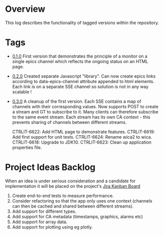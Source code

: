 # Overview

This log describes the functionality of tagged versions within the repository.

# Tags  
* [0.1.0](https://git.psi.ch/controls_highlevel_applications/ch.psi.wica2/tags/0.1.0)
  First version that demonstrates the principle of a monitor on a single epics channel
  which reflects the ongoing status on an HTML page.

* [0.2.0](https://git.psi.ch/controls_highlevel_applications/ch.psi.wica2/tags/0.2.0)
  Created separate Javascript "library". Can now create epics links according to
  data-epics-channel attribute appended to html elements.
  Each link is on a separate SSE channel so solution is not in any way scalable !

* [0.3.0](https://git.psi.ch/controls_highlevel_applications/ch.psi.wica2/tags/0.3.0)
  A cleanup of the first version. Each SSE contains a map of channels with their
  corresponding values. Now supports POST to create a stream and GT to subscribe to it.
  Many clients can therefore subscribe to the same event stream.
  Each stream has its own CA context - this prevents sharing of channels between
  different streams.

    CTRLIT-6622: Add HTML page to demonstrate features.
    CTRLIT-6619: Add first support for unit tests.
    CTRLIT-6624: Rename wica2 to wica.
    CTRLIT-6618: Upgrade to JDK10.
    CTRLIT-6623: Clean up application properties file.


# Project Ideas Backlog

When an idea is under serious consideration and a candidate for
implementation it will be placed on the project's [Jira Kanban Board](https://jira.psi.ch/secure/RapidBoard.jspa?rapidView=1631)

1. Create end-to-end tests to measure performance.
1. Consider refactoring so that the app only uses one context (channels
   can then be cached and shared between different streams).
1. Add support for different types.
1. Add support for CA metadata (timestamps, graphics,
alarms etc)
1. Add support for array data.
1. Add support for plotting using eg plotly.

